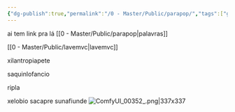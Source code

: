 ```yaml
---
{"dg-publish":true,"permalink":"/0 - Master/Public/parapop/","tags":["gardenEntry"],"noteIcon":"","created":"2025-10-20T00:40:45.324-03:00","updated":"2025-10-20T15:17:25.735-03:00"}
---
```




ai tem link pra lá [[0 - Master/Public/parapop\|palavras]]

[[0 - Master/Public/lavemvc\|lavemvc]]


xilantropiapete


saquinlofancio

ripla

xelobio
sacapre
sunafiunde
![ComfyUI_00352_.png|337x337](/img/user/0%20-%20Master/Public/Anexos/ComfyUI_00352_.png)
